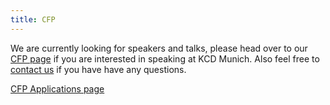 ```yaml
---
title: CFP
---
```


We are currently looking for speakers and talks, please head over to our [CFP page](../cfp) if you are interested in speaking at KCD Munich. Also feel free to [contact us](mailto:organizers-munich@kubernetescommunitydays.org) if you have have any questions.

[CFP Applications page](https://kcdcfpsubmissions.smapply.io/prog/kcd_munich_cfp/)